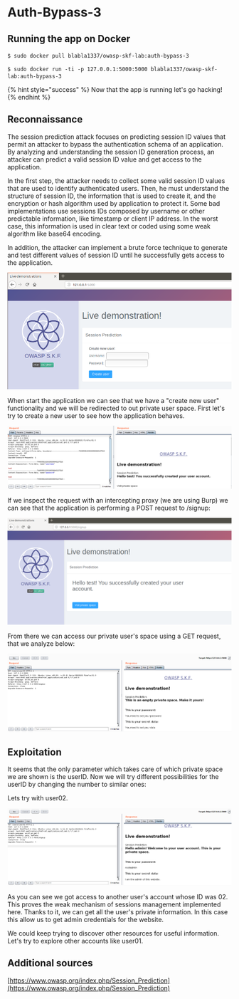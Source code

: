 # Auth-Bypass-3

## Running the app on Docker

```
$ sudo docker pull blabla1337/owasp-skf-lab:auth-bypass-3
```

```
$ sudo docker run -ti -p 127.0.0.1:5000:5000 blabla1337/owasp-skf-lab:auth-bypass-3
```

{% hint style="success" %}
Now that the app is running let's go hacking!
{% endhint %}

## Reconnaissance

The session prediction attack focuses on predicting session ID values that permit an attacker to bypass the authentication schema of an application. By analyzing and understanding the session ID generation process, an attacker can predict a valid session ID value and get access to the application.

In the first step, the attacker needs to collect some valid session ID values that are used to identify authenticated users. Then, he must understand the structure of session ID, the information that is used to create it, and the encryption or hash algorithm used by application to protect it. Some bad implementations use sessions IDs composed by username or other predictable information, like timestamp or client IP address. In the worst case, this information is used in clear text or coded using some weak algorithm like base64 encoding.

In addition, the attacker can implement a brute force technique to generate and test different values of session ID until he successfully gets access to the application.

![](../../.gitbook/assets/inicio.png)

When start the application we can see that we have a "create new user" functionality and we will be redirected to out private user space. First let's try to create a new user to see how the application behaves.

![](../../.gitbook/assets/new_user_req.png)

If we inspect the request with an intercepting proxy \(we are using Burp\) we can see that the application is performing a POST request to /signup:

![](../../.gitbook/assets/successful_new_user.png)

From there we can access our private user's space using a GET request, that we analyze below:

![](../../.gitbook/assets/private_space_new_user.png)

## Exploitation

It seems that the only parameter which takes care of which private space we are shown is the userID. Now we will try different possibilities for the userID by changing the number to similar ones:

Lets try with user02.

![](../../.gitbook/assets/private_space_admin.png)

As you can see we got access to another user's account whose ID was 02. This proves the weak mechanism of sessions management implemented here. Thanks to it, we can get all the user's private information. In this case this allow us to get admin credentials for the website.

We could keep trying to discover other resources for useful information. Let's try to explore other accounts like user01.

## Additional sources

[https://www.owasp.org/index.php/Session_Prediction](https://www.owasp.org/index.php/Session_Prediction)
